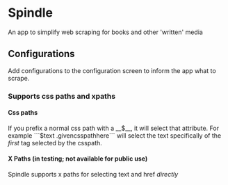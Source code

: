 # Spindle
An app to simplify web scraping for books and other 'written' media

## Configurations
Add configurations to the configuration screen to inform the app what to scrape.
### Supports css paths __and__ xpaths
#### Css paths
If you prefix a normal css path with a __$__, it will select that attribute.
For example ```$text .givencsspathhere``` will select the text specifically of the _first_ tag selected by the csspath.
#### X Paths (in testing; not available for public use)
Spindle supports x paths for selecting text and href _directly_ 
